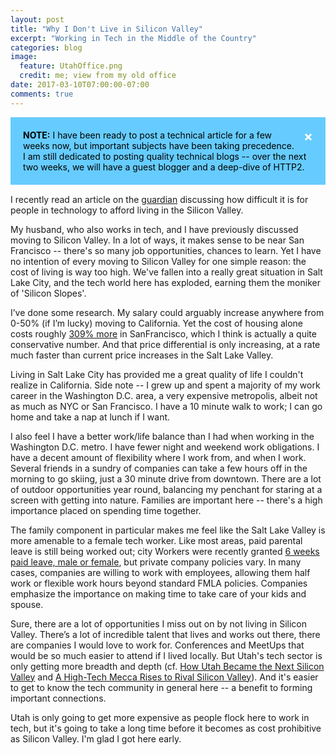 ```yaml
---
layout: post
title: "Why I Don't Live in Silicon Valley"
excerpt: "Working in Tech in the Middle of the Country"
categories: blog
image:
  feature: UtahOffice.png
  credit: me; view from my old office
date: 2017-03-10T07:00:00-07:00
comments: true
---
```

<style>
.alert {
    padding: 20px;
    background-color: #f44336;
    color: black;
    opacity: 1;
    transition: opacity 0.6s;
    margin-bottom: 15px;
}

.alert.note {background-color: #66ccff;}

.closebtn {
    margin-left: 15px;
    color: white;
    font-weight: bold;
    float: right;
    font-size: 22px;
    line-height: 20px;
    cursor: pointer;
    transition: 0.3s;
}

.closebtn:hover {
    color: black;
}
</style>

<div class="alert note">
  <span class="closebtn">&times;</span>  
  <strong>NOTE:</strong> I have been ready to  post a technical article for a few weeks now, but important subjects have been taking precedence.  I am still dedicated to posting quality technical blogs -- over the next two weeks, we will have a guest blogger and a deep-dive of HTTP2.
</div>

<script>
var close = document.getElementsByClassName("closebtn");
var i;

for (i = 0; i < close.length; i++) {
    close[i].onclick = function(){
        var div = this.parentElement;
        div.style.opacity = "0";
        setTimeout(function(){ div.style.display = "none"; }, 600);
    }
}
</script>

I recently read an article on the <a href="https://www.theguardian.com/technology/2017/feb/27/silicon-aa-cost-of-living-crisis-has-americas-highest-paid-feeling-poor?CMP=share_btn_fb">guardian</a> discussing how difficult it is for people in technology to afford living in the Silicon Valley.  

My husband, who also works in tech, and I have previously discussed moving to Silicon Valley.  In a lot of ways, it makes sense to be near San Francisco -- there's so many job opportunities, chances to learn.  Yet I have no intention of every moving to Silicon Valley for one simple reason: the cost of living is way too high.  We've fallen into a really great situation in Salt Lake City, and the tech world here has exploded, earning them the moniker of 'Silicon Slopes'.

I’ve done some research.  My salary could arguably increase anywhere from 0-50% (if I’m lucky) moving to California.  Yet the cost of housing alone costs roughly <a href="https://www.nerdwallet.com/cost-of-living-calculator">309% more</a> in SanFrancisco, which I think is actually a quite conservative number. And that price differential is only increasing, at a rate much faster than current price increases in the Salt Lake Valley.

Living in Salt Lake City has provided me a great quality of life I couldn't realize in California. Side note -- I grew up and spent a majority of my work career in the Washington D.C. area, a very expensive metropolis, albeit not as much as NYC or San Francisco.  I have a 10 minute walk to work; I can go home and take a nap at lunch if I want.

I also feel I have a better work/life balance than I had when working in the Washington D.C. metro.  I have fewer night and weekend work obligations.  I have a decent amount of flexibility where I work from, and when I work.  Several friends in a sundry of companies can take a few hours off in the morning to go skiing, just a 30 minute drive from downtown.  There are a lot of outdoor opportunities year round, balancing my penchant for staring at a screen with getting into nature.  Families are important here -- there's a high importance placed on spending time together.

The family component in particular makes me feel like the Salt Lake Valley is more amenable to a female tech worker.  Like most areas, paid parental leave is still being worked out; city Workers were recently granted <a href="http://www.sltrib.com/home/4785585-155/salt-lake-city-announces-paid-parental">6 weeks paid leave, male or female</a>, but private company policies vary.  In many cases, companies are willing to work with employees, allowing them half work or flexible work hours beyond standard FMLA policies. Companies emphasize the importance on making time to take care of your kids and spouse.

Sure, there are a lot of opportunities I miss out on by not living in Silicon Valley.  There’s a lot of incredible talent that lives and works out there, there are companies I would love to work for.  Conferences and MeetUps that would be so much easier to attend if I lived locally.  But Utah's tech sector is only getting more breadth and depth (cf. <a href="http://www.newyorker.com/business/currency/utah-became-next-silicon-valley">How Utah Became the Next Silicon Valley</a> and <a href="http://www.cnbc.com/2016/07/13/a-high-tech-mecca-rises-to-rival-silicon-valley.html">A High-Tech Mecca Rises to Rival Silicon Valley</a>).  And it's easier to get to know the tech community in general here -- a benefit to forming important connections.

Utah is only going to get more expensive as people flock here to work in tech, but it's going to take a long time before it becomes as cost prohibitive as Silicon Valley.  I'm glad I got here early.
